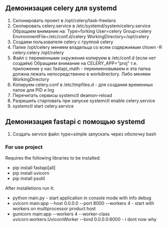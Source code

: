 
## Демонизация celery для systemd
1. Склонировать проект в /opt/celery/task-freelans
2. Скопировать celery.service в /etc/systemd/system/celery.service
Обращаем внимание на:
Type=forking
User=celery
Group=celery
EnvironmentFile=/etc/conf.d/celery
WorkingDirectory=/opt/celery
3. Создаем пользователя celery с группой celery
4. Папке /opt/celery  меняем владельца со всем содержимым chown -R celery:celery /opt/celery
5. Файл с переменными окружения копируем в /etc/conf.d (если нет создаём)
Обращаем внимание на CELERY_APP="proj"
т.е. приложение у нас fastapi_math - переименовываем и эта папка должна лежать непосредственно в workdirectory.
Либо меняем WorkingDirectory
6. Копируем celery.conf в /etc/tmpfiles.d - для создания временных папок для PID и log
7. Перечитать сервисы systemctl deamon-reload
8. Разрешить стартовать при запуске systemctl enable celery.service
9. systemctl start celery.service

## Демонизация fastapi с помощью systemd
1. Создать service файл: type=simple запускать через оболочку bash

### For use project
Requires the following libraries to be installed:
* pip install fastapi[all]
* pip install uvicorn
* pip install psutil  

After installetions run it:  

* python main.py - start application in console mode with info debug
* uvicorn main:app --host 0.0.0.0 --port 8000 --workers 4 - start with workers on multiprocessor product host
* gunicorn main:app --workers 4 --worker-class uvicorn.workers.UvicornWorker --bind 0.0.0.0:8000 - i dont now why
